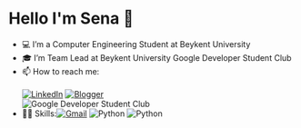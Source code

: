 # Hello I'm Sena 👋    
- 💻 I’m a Computer Engineering Student at Beykent University
- 🎓 I’m Team Lead at Beykent University Google Developer Student Club
- 📫 How to reach me: <br /><br />
[![LinkedIn](https://img.shields.io/badge/LinkedIn-0077B5?style=for-the-badge&logo=linkedin&logoColor=white
)](https://www.linkedin.com/in/nisa-sena-yazgan/) [![Blogger](https://img.shields.io/badge/Blogger-FF5722?style=for-the-badge&logo=blogger&logoColor=white)](https://nisasenayazgan.blogspot.com)<br/>![Google Developer Student Club](https://media.giphy.com/media/eIahGoLu190H4EASVU/giphy.gif)
- 👩‍💻 Skills:[![Gmail](https://img.shields.io/badge/Gmail-D14836?style=for-the-badge&logo=gmail&logoColor=white)](nsena.yazgan@gmail.com)
![Python](https://img.shields.io/badge/Python-3776AB?style=for-the-badge&logo=python&logoColor=white)
![Python](https://img.shields.io/badge/Django-092E20?style=for-the-badge&logo=django&logoColor=white)       



